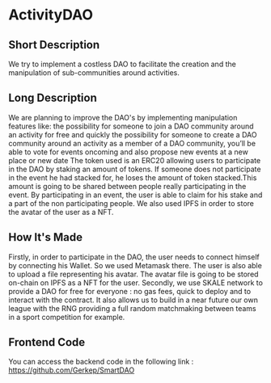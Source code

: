 # ActivityDAO
 ## Short Description 
  We try to implement a costless DAO to facilitate the creation and the  manipulation of sub-communities around activities.
  
 ## Long Description
 We are planning to improve the DAO's by implementing manipulation features like:
 the possibility for someone to join a DAO community around an activity for free and quickly
 the possibility for someone to create a DAO community around an activity
 as a member of a DAO community, you’ll be able to vote for events oncoming and also propose new events at a new place or new date
 The token used is an ERC20 allowing users to participate in the DAO by staking an amount of tokens. If someone does not participate in the event he had stacked for, he
 loses the amount of token stacked.This amount is going to be shared between people really participating in the event.  By participating in an event, the user is able to
 claim for his stake and a part of the non participating people. We also used IPFS in order to store the avatar of the user as a NFT.

## How It's Made
Firstly, in order to participate in the DAO, the user needs to connect himself by connecting his Wallet. So we used Metamask there. The user is also able to upload a file representing his avatar. The avatar file is going to be stored on-chain on IPFS as a NFT for the user. 
Secondly, we use SKALE network to provide a DAO for free for everyone : no gas fees, quick to deploy and to interact with the contract. It also allows us to build in a near future our own league with the RNG providing a full random matchmaking between teams in a sport competition for example. 


## Frontend Code
You can access the backend code in the following link : https://github.com/Gerkep/SmartDAO
